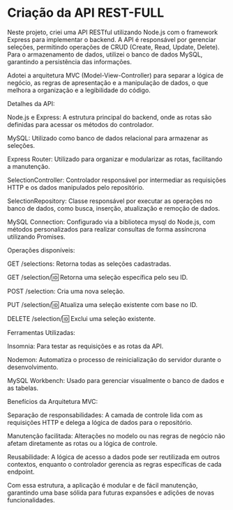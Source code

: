 
# Criação da API REST-FULL

Neste projeto, criei uma API RESTful utilizando Node.js com o framework Express para implementar o backend. A API é responsável por gerenciar seleções, permitindo operações de CRUD (Create, Read, Update, Delete). Para o armazenamento de dados, utilizei o banco de dados MySQL, garantindo a persistência das informações.

Adotei a arquitetura MVC (Model-View-Controller) para separar a lógica de negócio, as regras de apresentação e a manipulação de dados, o que melhora a organização e a legibilidade do código.

Detalhes da API:

Node.js e Express: A estrutura principal do backend, onde as rotas são definidas para acessar os métodos do controlador.

MySQL: Utilizado como banco de dados relacional para armazenar as seleções.

Express Router: Utilizado para organizar e modularizar as rotas, facilitando a manutenção.

SelectionController: Controlador responsável por intermediar as requisições HTTP e os dados manipulados pelo repositório.

SelectionRepository: Classe responsável por executar as operações no banco de dados, como busca, inserção, atualização e remoção de dados.

MySQL Connection: Configurado via a biblioteca mysql do Node.js, com métodos personalizados para realizar consultas de forma assíncrona utilizando Promises.

Operações disponíveis:

GET /selections: Retorna todas as seleções cadastradas.

GET /selection/:id: Retorna uma seleção específica pelo seu ID.

POST /selection: Cria uma nova seleção.

PUT /selection/:id: Atualiza uma seleção existente com base no ID.

DELETE /selection/:id: Exclui uma seleção existente.

Ferramentas Utilizadas:

Insomnia: Para testar as requisições e as rotas da API.

Nodemon: Automatiza o processo de reinicialização do servidor durante o desenvolvimento.

MySQL Workbench: Usado para gerenciar visualmente o banco de dados e as tabelas.

Benefícios da Arquitetura MVC:

Separação de responsabilidades: A camada de controle lida com as requisições HTTP e delega a lógica de dados para o repositório.

Manutenção facilitada: Alterações no modelo ou nas regras de negócio não afetam diretamente as rotas ou a lógica de controle.

Reusabilidade: A lógica de acesso a dados pode ser reutilizada em outros contextos, enquanto o controlador gerencia as regras específicas de cada endpoint.

Com essa estrutura, a aplicação é modular e de fácil manutenção, garantindo uma base sólida para futuras expansões e adições de novas funcionalidades.
